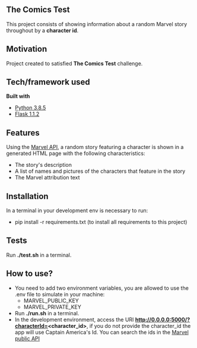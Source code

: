 ## The Comics Test
This project consists of showing information about a random Marvel story throughout by a **character id**.

## Motivation
Project created to satisfied **The Comics Test** challenge.

## Tech/framework used

<b>Built with</b>
- [Python 3.8.5](https://www.python.org/downloads/release/python-385/)
- [Flask 1.1.2](https://flask.palletsprojects.com/en/1.1.x/)

## Features
Using the [Marvel API](http://developer.marvel.com/docs), a random story featuring a character is shown in a generated HTML page
with the following characteristics:

 - The story's description
 - A list of names and pictures of the characters that feature in the story
 - The Marvel attribution text

## Installation
In a terminal in your development env is necessary to run:

- pip install -r requirements.txt (to install all requirements to this project)

## Tests
Run **./test.sh** in a terminal.

## How to use?

- You need to add two environment variables, you are allowed to use the .env file to simulate in your machine:
    - MARVEL_PUBLIC_KEY
    - MARVEL_PRIVATE_KEY 
- Run **./run.sh** in a terminal.
- In the development environment, access the URI **http://0.0.0.0:5000/?characterId=<character_id>**, if you do not provide the character_id the app will use Captain America's Id. You can search the ids in the [Marvel public API](https://developer.marvel.com/docs#!/public/)